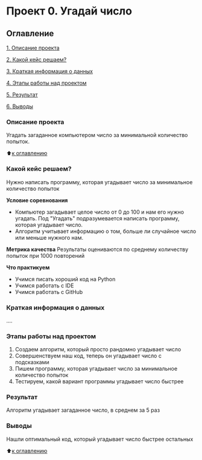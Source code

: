 # Проект 0. Угадай число

## Оглавление
[1. Описание проекта](https://github.com/AlexVasilev25/sf_data_science_vasilev/blob/main/project_0/README.md#Описание-проекта)

[2. Какой кейс решаем?](https://github.com/AlexVasilev25/sf_data_science_vasilev/blob/main/project_0/README.md#Какой-кейс-решаем)

[3. Краткая информация о данных](https://github.com/AlexVasilev25/sf_data_science_vasilev/blob/main/project_0/README.md#Краткая-информация-о-данных)

[4. Этапы работы над проектом](https://github.com/AlexVasilev25/sf_data_science_vasilev/blob/main/project_0/README.md#Этапы-работы-над-проектом)

[5. Результат](https://github.com/AlexVasilev25/sf_data_science_vasilev/blob/main/project_0/README.md#Результаты)

[6. Выводы](https://github.com/AlexVasilev25/sf_data_science_vasilev/blob/main/project_0/README.md#Выводы)


### Описание проекта
Угадать загаданное компьютером число за минимальной количество попыток.

:arrow_up:[к оглавлению](https://github.com/AlexVasilev25/sf_data_science_vasilev/blob/main/project_0/README.md#Оглавление)


### Какой кейс решаем?
Нужно написать программу, которая угадывает число за минимальное количество попыток

**Условие соревнования**
- Компьютер загадывает целое число от 0 до 100 и нам его нужно угадать. Под "Угадать" подразумевается написать программу, которая угадывает число.
- Алгоритм учитывает информацию о том, больше ли случайное число или меньше нужного нам.

**Метрика качества**
Результаты оцениваются по среднему количеству попыток при 1000 повторений

**Что практикуем**

- Учимся писать хороший код на Python
- Учимся работать с IDE
- Учимся работать с GitHub


### Краткая информация о данных
....


### Этапы работы над проектом

1. Создаем алгоритм, который просто рандомно угадывает число
2. Совершенствуем наш код, теперь он угадывает число с подсказками
3. Пишем программу, которая угадывает число за минимальное количество попыток
4. Тестируем, какой вариант программы угадывает число быстрее


### Результат

Алгоритм угадывает загаданное число, в среднем за 5 раз


### Выводы

Нашли оптимальный код, который угадывает число быстрее остальных



:arrow_up:[к оглавлению](https://github.com/AlexVasilev25/sf_data_science_vasilev/blob/main/project_0/README.md#Оглавление)
